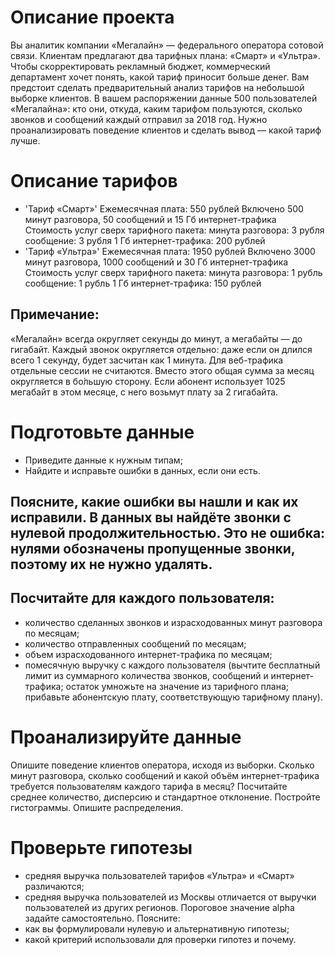 # Описание проекта
Вы аналитик компании «Мегалайн» — федерального оператора сотовой связи. Клиентам предлагают два тарифных плана: «Смарт» и «Ультра». Чтобы скорректировать рекламный бюджет, коммерческий департамент хочет понять, какой тариф приносит больше денег.
Вам предстоит сделать предварительный анализ тарифов на небольшой выборке клиентов. В вашем распоряжении данные 500 пользователей «Мегалайна»: кто они, откуда, каким тарифом пользуются, сколько звонков и сообщений каждый отправил за 2018 год. Нужно проанализировать поведение клиентов и сделать вывод — какой тариф лучше.
# Описание тарифов
- 'Тариф «Смарт»'
Ежемесячная плата: 550 рублей
Включено 500 минут разговора, 50 сообщений и 15 Гб интернет-трафика
Стоимость услуг сверх тарифного пакета:
минута разговора: 3 рубля
сообщение: 3 рубля
1 Гб интернет-трафика: 200 рублей
- 'Тариф «Ультра»'
Ежемесячная плата: 1950 рублей
Включено 3000 минут разговора, 1000 сообщений и 30 Гб интернет-трафика
Стоимость услуг сверх тарифного пакета:
минута разговора: 1 рубль
сообщение: 1 рубль
1 Гб интернет-трафика: 150 рублей
## Примечание:
«Мегалайн» всегда округляет секунды до минут, а мегабайты — до гигабайт. 
Каждый звонок округляется отдельно: даже если он длился всего 1 секунду, будет засчитан как 1 минута.
Для веб-трафика отдельные сессии не считаются. Вместо этого общая сумма за месяц округляется в бо́льшую сторону. 
Если абонент использует 1025 мегабайт в этом месяце, с него возьмут плату за 2 гигабайта.

# Подготовьте данные
- Приведите данные к нужным типам;
- Найдите и исправьте ошибки в данных, если они есть.
## Поясните, какие ошибки вы нашли и как их исправили. В данных вы найдёте звонки с нулевой продолжительностью. Это не ошибка: нулями обозначены пропущенные звонки, поэтому их не нужно удалять.
## Посчитайте для каждого пользователя:
- количество сделанных звонков и израсходованных минут разговора по месяцам;
- количество отправленных сообщений по месяцам;
- объем израсходованного интернет-трафика по месяцам;
- помесячную выручку с каждого пользователя (вычтите бесплатный лимит из суммарного количества звонков, сообщений и интернет-трафика; 
остаток умножьте на значение из тарифного плана; прибавьте абонентскую плату, соответствующую тарифному плану).

# Проанализируйте данные
Опишите поведение клиентов оператора, исходя из выборки. 
Сколько минут разговора, сколько сообщений и какой объём интернет-трафика требуется пользователям каждого тарифа в месяц? 
Посчитайте среднее количество, дисперсию и стандартное отклонение. Постройте гистограммы. Опишите распределения.

# Проверьте гипотезы
- средняя выручка пользователей тарифов «Ультра» и «Смарт» различаются;
- средняя выручка пользователей из Москвы отличается от выручки пользователей из других регионов.
Пороговое значение alpha задайте самостоятельно.
Поясните:
- как вы формулировали нулевую и альтернативную гипотезы;
- какой критерий использовали для проверки гипотез и почему.